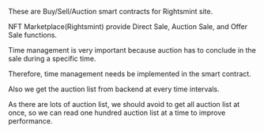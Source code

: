 These are Buy/Sell/Auction smart contracts for Rightsmint site.

NFT Marketplace(Rightsmint) provide Direct Sale, Auction Sale, and Offer Sale functions.

Time management is very important because auction has to conclude in the sale during a specific time. 

Therefore, time management needs be implemented in the smart contract.

Also we get the auction list from backend at every time intervals. 

As there are lots of auction list, we should avoid to get all auction list at once, so we can read one hundred auction list at a time to improve performance.

